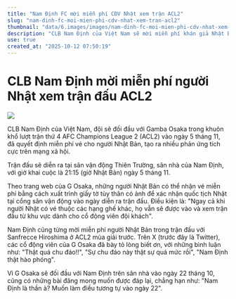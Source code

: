 ```yaml
---
title: "Nam Định FC mời miễn phí CĐV Nhật xem trận ACL2"
slug: "nam-dinh-fc-moi-mien-phi-cdv-nhat-xem-tran-acl2"
thumbnail: "data/6.images/images/nam-dinh-fc-moi-mien-phi-cdv-nhat-xem-tran-acl2.webp"
description: "CLB Nam Định của Việt Nam sẽ mời miễn phí khán giả Nhật Bản đến xem trận đấu AFC Champions League 2 (ACL2) với Gamba Osaka, gây tiếng vang lớn trên mạng xã hội."
use: true
created_at: "2025-10-12 07:50:19"
---
```


# CLB Nam Định mời miễn phí người Nhật xem trận đấu ACL2

![](/images/20251011-00000116-chuspo-000-2-view.webp)

CLB Nam Định của Việt Nam, đội sẽ đối đầu với Gamba Osaka trong khuôn khổ lượt trận thứ 4 AFC Champions League 2 (ACL2) vào ngày 5 tháng 11, đã quyết định miễn phí vé cho người Nhật Bản, tạo ra nhiều phản ứng tích cực trên mạng xã hội.

Trận đấu sẽ diễn ra tại sân vận động Thiên Trường, sân nhà của Nam Định, với giờ khai cuộc là 21:15 (giờ Nhật Bản) ngày 5 tháng 11.

Theo trang web của G Osaka, những người Nhật Bản có thể nhận vé miễn phí bằng cách xuất trình giấy tờ tùy thân có ảnh để xác nhận quốc tịch Nhật tại cổng sân vận động vào ngày diễn ra trận đấu. Điều kiện là: "Ngay cả khi người Nhật có vé thuộc các hạng ghế khác, họ vẫn sẽ được vào và xem trận đấu từ khu vực dành cho cổ động viên đội khách".

Nam Định cũng từng mời miễn phí người Nhật Bản trong trận đấu với Sanfrecce Hiroshima ở ACL2 mùa giải trước. Trên X (trước đây là Twitter), các cổ động viên của G Osaka đã bày tỏ lòng biết ơn, với những bình luận như: "Thật quá chu đáo!!", "Sự chu đáo này thật sự quá mức rồi", "Nam Định thật hào phóng".

Vì G Osaka sẽ đối đầu với Nam Định trên sân nhà vào ngày 22 tháng 10, cũng có những bài đăng mong muốn được đáp lại, chẳng hạn như: "Nam Định là thần à? Muốn làm điều tương tự vào ngày 22".